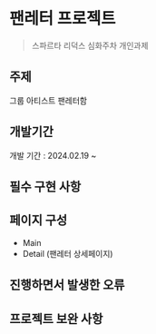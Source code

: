 # 팬레터 프로젝트

> 스파르타 리덕스 심화주차 개인과제

## 주제

그룹 아티스트 팬레터함

## 개발기간

개발 기간 : 2024.02.19 ~ <br>

## 필수 구현 사항

## 페이지 구성

- Main
- Detail (팬레터 상세페이지)

## 진행하면서 발생한 오류

## 프로젝트 보완 사항
